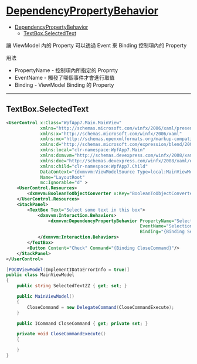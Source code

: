 # [DependencyPropertyBehavior](https://documentation.devexpress.com/WPF/17373/MVVM-Framework/Behaviors/Predefined-Set/DependencyPropertyBehavior)

- [DependencyPropertyBehavior](#dependencypropertybehavior)
  - [TextBox.SelectedText](#textboxselectedtext)

讓 ViewModel 內的 Property 可以透過 Event 來 Binding 控制項內的 Property

用法

- PropertyName - 控制項內所指定的 Proprrty
- EventName - 觸發了哪個事件才會進行取值
- Binding - ViewModel Binding 的 Property

---

## TextBox.SelectedText

```xml
<UserControl x:Class="WpfApp7.Main.MainView"
             xmlns="http://schemas.microsoft.com/winfx/2006/xaml/presentation"
             xmlns:x="http://schemas.microsoft.com/winfx/2006/xaml"
             xmlns:mc="http://schemas.openxmlformats.org/markup-compatibility/2006"
             xmlns:d="http://schemas.microsoft.com/expression/blend/2008"
             xmlns:local="clr-namespace:WpfApp7.Main"
             xmlns:dxmvvm="http://schemas.devexpress.com/winfx/2008/xaml/mvvm"
             xmlns:dxe="http://schemas.devexpress.com/winfx/2008/xaml/editors"
             xmlns:child="clr-namespace:WpfApp7.Child"
             DataContext="{dxmvvm:ViewModelSource Type=local:MainViewModel}"
             Name="LayoutRoot"
             mc:Ignorable="d" >
    <UserControl.Resources>
        <dxmvvm:BooleanToObjectConverter x:Key="BooleanToObjectConverterKey" TrueValue="Saved!" FalseValue="Unsaved!"/>
    </UserControl.Resources>
    <StackPanel>
        <TextBox Text="Select some text in this box">
            <dxmvvm:Interaction.Behaviors>
                <dxmvvm:DependencyPropertyBehavior PropertyName="SelectedText"
                                                   EventName="SelectionChanged"
                                                   Binding="{Binding SelectedTextZZ, Mode=TwoWay}"/>
            </dxmvvm:Interaction.Behaviors>
        </TextBox>
        <Button Content="Check" Command="{Binding CloseCommand}"/>
    </StackPanel>
</UserControl>
```

```csharp
[POCOViewModel(ImplementIDataErrorInfo = true)]
public class MainViewModel
{
    public string SelectedTextZZ { get; set; }

    public MainViewModel()
    {
        CloseCommand = new DelegateCommand(CloseCommandExecute);
    }

    public ICommand CloseCommand { get; private set; }

    private void CloseCommandExecute()
    {

    }
}
```
